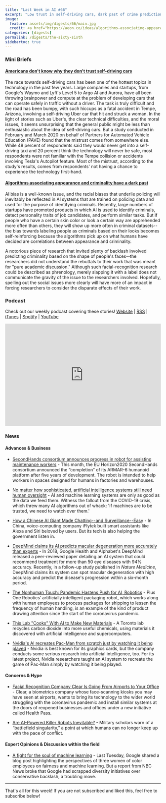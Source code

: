 ```yaml
---
title: "Last Week in AI #66"
excerpt: "Low trust in self-driving cars, dark past of crime prediction, and more!"
image:
  feature: assets/img/digests/66/main.jpg
  credit: <a href="https://aeon.co/ideas/algorithms-associating-appearance-and-criminality-have-a-dark-past"> Catherine Stinson / aeon </a>
categories: [digests]
permalink: /digests/the-sixty-sixth
sidebartoc: true
---
```


### Mini Briefs

#### [Americans don't know why they don't trust self-driving cars](https://www.engadget.com/pave-self-driving-car-survey-154045444.html)

The race towards self-driving cars has been one of the hottest topics in technology in the past few years. Large companies and startups, from Google's Waymo and Lyft's Level 5 to Argo AI and Aurora, have all been throwing brainpower and compute at the problem of developing cars that can operate safely in traffic without a driver. The task is truly difficult and the road has been bumpy, with such hiccups as a fatal accident in Tempe, Arizona, involving a self-driving Uber car that hit and struck a woman. In the light of stories such as Uber's, the clear technical difficulties, and the moral issues, it seems unsurprising that the general public might be less than enthusiastic about the idea of self-driving cars. But a study conducted in February and March 2020 on behalf of Partners for Automated Vehicle Education (PAVE) found that the mistrust comes from somewhere else. While 48 percent of respondents said they would never get into a self-driving taxi and 20 percent think the technology will never be safe, most respondents were not familiar with the Tempe collision or accidents involving Tesla's Autopilot feature. Most of the mistrust, according to the study's results, comes from respondents' not having a chance to experience the technology first-hand.


#### [Algorithms associating appearance and criminality have a dark past](https://aeon.co/ideas/algorithms-associating-appearance-and-criminality-have-a-dark-past)

AI bias is a well-known issue, and the racial biases that underlie policing will inevitably be reflected in AI systems that are trained on policing data and used for the purpose of identifying criminals. Recently, large numbers of startups have promoted products in which AI is used to identify criminals, detect personality traits of job candidates, and perform similar tasks. But if people who have a certain skin color or look a certain way are apprehended more often than others, they will show up more often in criminal datasets--the bias towards labeling people as criminals based on their looks becomes self-reinforcing because the algorithms pick up on what humans have decided are correlations between appearance and criminality.

A notorious piece of research that invited plenty of backlash involved predicting criminality based on the shape of people's faces--the researchers did not understand the rebuttals to their work that was meant for "pure academic discussion." Although such facial-recognition research could be described as phrenology, merely slapping it with a label does not communicate the gravity of the issue to the researchers involved. Hopefully, spelling out the social issues more clearly will have more of an impact in forcing researchers to consider the disparate effects of their work.


### Podcast

Check out our weekly podcast covering these stories!
[Website](https://aitalk.podbean.com) \|
[RSS](https://feed.podbean.com/aitalk/feed.xml) \|
[iTunes](https://podcasts.apple.com/us/podcast/lets-talk-ai/id1502782720) \|
[Spotify](https://open.spotify.com/show/17HiNdxcoKJLLNibIAyUch) \|
[YouTube](https://www.youtube.com/channel/UCKARTq-t5SPMzwtft8FWwnA)
<iframe title="Let's Talk AI" id="multi_iframe" class="podcast_embed"
 src="https://www.podbean.com/media/player/multi?playlist=http%3A%2F%2Fplaylist.podbean.com%2F7703921%2Fplaylist_multi.xml&vjs=1&kdsowie31j4k1jlf913=4975ccdd28d39e38bf5a1ccaf0c6ca4337fa996b&size=430&skin=9&episode_list_bg=%23ffffff&bg_left=%23000000&bg_mid=%230c5056&bg_right=%232a1844&podcast_title_color=%23c4c4c4&episode_title_color=%23ffffff&auto=0&share=1&fonts=Helvetica&download=0&rtl=0&show_playlist_recent_number=10&pbad=1"
 scrolling="yes" allowfullscreen="" width="100%" height="330" frameborder="0"></iframe>

### News
#### Advances & Business

* [SecondHands consortium announces progress in robot for assisting maintenance workers](https://www.therobotreport.com/secondhands-completes-armar-6-humanoid-robot/) - This month, the EU Horizon2020 SecondHands consortium announced the “completion” of its ARMAR-6 humanoid platform after five years of development. The robot is intended to help workers in spaces designed for humans in factories and warehouses.

* [No matter how sophisticated, artificial intelligence systems still need human oversight](https://www.zdnet.com/article/no-matter-how-sophisticated-artificial-intelligence-systems-still-need-the-human-touch/) - AI and machine learning systems are only as good as the data we feed them. Witness the fallout from the COVID-19 crisis, which threw many AI algorithms out of whack: 'If machines are to be trusted, we need to watch over them.'

* [How a Chinese AI Giant Made Chatting--and Surveillance--Easy](https://www.wired.com/story/iflytek-china-ai-giant-voice-chatting-surveillance/) - In China, voice-computing company iFlytek built smart assistants like Alexa and Siri beloved by users. But its tech is also helping the government listen in.

* [DeepMind claims its AI predicts macular degeneration more accurately than experts](https://venturebeat.com/2020/05/18/deepmind-claims-its-ai-predicts-macular-degeneration-more-accurately-than-experts/) - In 2018, Google Health and Alphabet's DeepMind released a peer-reviewed paper detailing an AI system that could recommend treatment for more than 50 eye diseases with 94% accuracy. Recently, in a follow-up study published in _Nature Medicine_, DeepMind claims its system can spot macular degeneration with high accuracy and predict the disease's progression within a six-month period.

* [The Nonhuman Touch: Pandemic Hastens Push for AI, Robotics](https://therivardreport.com/the-nonhuman-touch-pandemic-hastens-push-for-ai-robotics/) - Plus One Robotics’ artificially intelligent packaging robot, which works along with human employees to process packages for shipping to lessen the frequency of human handling, is an example of the kind of product drawing attention since the start of the coronavirus pandemic.

* [This Lab "Cooks" With AI to Make New Materials](https://www.wired.com/story/this-lab-cooks-with-ai-to-make-new-materials/) - A Toronto lab recycles carbon dioxide into more useful chemicals, using materials it discovered with artificial intelligence and supercomputers.

* [Nvidia's AI recreates Pac-Man from scratch just by watching it being played](https://www.theverge.com/2020/5/22/21266251/nvidia-ai-gamegan-recreate-pac-man-virutal-environment) - Nvidia is best known for its graphics cards, but the company conducts some serious research into artificial intelligence, too. For its latest project, Nvidia researchers taught an AI system to recreate the game of Pac-Man simply by watching it being played.

#### Concerns & Hype

* [Facial Recognition Company Clear Is Going From Airports to Your Office](https://onezero.medium.com/facial-recognition-company-clear-is-going-from-airports-to-your-office-99e9a33fde2e) - Clear, a biometrics company whose face-scanning kiosks you may have seen at airports, wants to bring its technology to the wider world struggling with the coronavirus pandemic and install similar systems at the doors of reopened businesses and offices under a new initiative called Health Pass.

* [Are AI-Powered Killer Robots Inevitable?](https://www.wired.com/story/artificial-intelligence-military-robots/) - Military scholars warn of a “battlefield singularity,” a point at which humans can no longer keep up with the pace of conflict.


#### Expert Opinions & Discussion within the field

* [A fight for the soul of machine learning](https://venturebeat.com/2020/05/20/a-fight-for-the-soul-of-machine-learning/) - Last Tuesday, Google shared a blog post highlighting the perspectives of three women of color employees on fairness and machine learning. But a report from NBC News broke that Google had scrapped diversity initiatives over conservative backlash, a troubling move.

<hr>

That's all for this week! If you are not subscribed and liked this, feel free to subscribe below!
